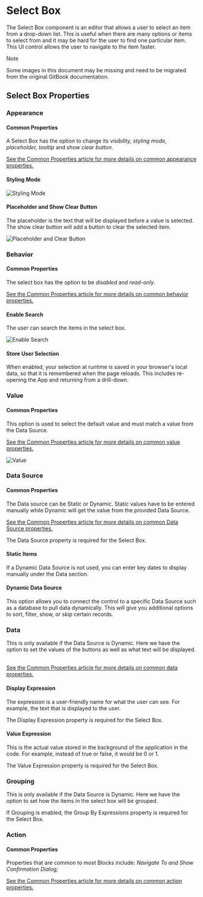 # Select Box

The Select Box component is an editor that allows a user to select an item from a drop-down list. This is useful when there are many options or items to select from and it may be hard for the user to find one particular item. This UI control allows the user to navigate to the item faster.

> [!NOTE]
> Some images in this document may be missing and need to be migrated from the original GitBook documentation.

## Select Box Properties

### Appearance

#### Common Properties

A Select Box has the option to change its _visibility, styling mode, placeholder, tooltip_ and _show clear button_.

[See the Common Properties article for more details on common appearance properties.](../common-properties.md#appearance)

#### Styling Mode

![Styling Mode](../images/image-1731.png)

#### Placeholder and Show Clear Button

The placeholder is the text that will be displayed before a value is selected. The show clear button will add a button to clear the selected item.

![Placeholder and Clear Button](../images/image-1012.png)

### Behavior

#### Common Properties

The select box has the option to be _disabled_ and _read-only_.&#x20;

[See the Common Properties article for more details on common behavior properties.](../common-properties.md#behavior)

#### Enable Search

The user can search the items in the select box.

![Enable Search](../images/image-514.png)

#### **Store User Selection**

When enabled, your selection at runtime is saved in your browser's local data, so that it is remembered when the page reloads. This includes re-opening the App and returning from a drill-down.

### Value

#### Common Properties

This option is used to select the default value and must match a value from the Data Source.&#x20;

[See the Common Properties article for more details on common value properties.](../common-properties.md#behavior-1)

![Value](../images/image-333.png)

### Data Source

#### Common Properties

‌The Data source can be Static or Dynamic. Static values have to be entered manually while Dynamic will get the value from the provided Data Source.&#x20;

[See the Common Properties article for more details on common Data Source properties.](../common-properties.md#data-source)

The Data Source property is required for the Select Box.

#### Static Items&#x20;

If a Dynamic Data Source is not used, you can enter key dates to display manually under the Data section.

#### Dynamic Data Source&#x20;

This option allows you to connect the control to a specific Data Source such as a database to pull data dynamically. This will give you additional options to sort, filter, show, or skip certain records.

### Data

This is only available if the Data Source is Dynamic. Here we have the option to set the values of the buttons as well as what text will be displayed. ‌

[See the Common Properties article for more details on common data properties.](../common-properties.md)

#### Display Expression&#x20;

The expression is a user-friendly name for what the user can see. For example, the text that is displayed to the user.

The Display Expression property is required for the Select Box.

#### Value Expression

This is the actual value stored in the background of the application in the code. For example, instead of true or false, it would be 0 or 1.

The Value Expression property is required for the Select Box.

### Grouping

This is only available if the Data Source is Dynamic. Here we have the option to set how the items in the select box will be grouped.

If Grouping is enabled, the Group By Expressions property is required for the Select Box.

### Action

#### Common Properties

Properties that are common to most Blocks include: _Navigate To and Show Confirmation Dialog;_

[See the Common Properties article for more details on common action properties.](../common-properties.md#action)
